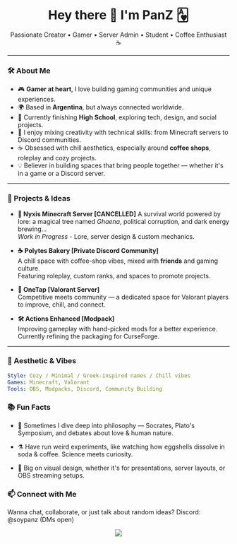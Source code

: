 <h1 align="center">Hey there 👋 I'm PanZ 🂱</h1>
<p align="center">
  Passionate Creator • Gamer • Server Admin • Student • Coffee Enthusiast ☕
</p>

---

### 🛠️ About Me

- 🎮 **Gamer at heart**, I love building gaming communities and unique experiences.
- 🌍 Based in **Argentina**, but always connected worldwide.
- 🏫 Currently finishing **High School**, exploring tech, design, and social projects.
- 🧠 I enjoy mixing creativity with technical skills: from Minecraft servers to Discord communities.
- ☕ Obsessed with chill aesthetics, especially around **coffee shops**, roleplay and cozy projects.
- 💡 Believer in building spaces that bring people together — whether it's in a game or a Discord server.

---

### 🚀 Projects & Ideas

- **🌲 Nyxis Minecraft Server  [CANCELLED]**
  A survival world powered by lore: a magical tree named *Ghaena*, political corruption, and dark energy brewing...  
  _Work in Progress_ - Lore, server design & custom mechanics.  

- **☕ Polytes Bakery [Private Discord Community]**  
  A chill space with coffee-shop vibes, mixed with **friends** and gaming culture.  
  Featuring roleplay, custom ranks, and spaces to promote projects.  

- **🎯 OneTap [Valorant Server]**  
  Competitive meets community — a dedicated space for Valorant players to improve, chill, and connect.  

- **🛠 Actions Enhanced [Modpack]**  
  Improving gameplay with hand-picked mods for a better experience. Currently refining the packaging for CurseForge.  

---

### 🎨 Aesthetic & Vibes

```yaml
Style: Cozy / Minimal / Greek-inspired names / Chill vibes
Games: Minecraft, Valorant
Tools: OBS, Modpacks, Discord, Community Building
```
### 📚 Fun Facts
- 🧩 Sometimes I dive deep into philosophy — Socrates, Plato's Symposium, and debates about love & human nature.

- ⚗️ Have run weird experiments, like watching how eggshells dissolve in soda & coffee. Science meets curiosity.

- 🎨 Big on visual design, whether it's for presentations, server layouts, or OBS streaming setups.

### 📫 Connect with Me
Wanna chat, collaborate, or just talk about random ideas?
Discord: @soypanz (DMs open)

<p align="center"> <img src="https://capsule-render.vercel.app/api?type=waving&color=gradient&height=120&section=footer"/> </p>
